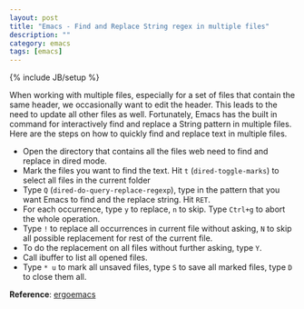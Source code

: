 ```yaml
---
layout: post
title: "Emacs - Find and Replace String regex in multiple files"
description: ""
category: emacs
tags: [emacs]
---
```

{% include JB/setup %}

When working with multiple files, especially for a set of files that
contain the same header, we occasionally want to edit the header. This leads to
the need to update all other files as well. Fortunately, Emacs has the built in
command for interactively find and replace a String pattern in multiple files.
Here are the steps on how to quickly find and replace text in multiple files.

* Open the directory that contains all the files web need to find and replace in
  dired mode.
* Mark the files you want to find the text. Hit `t` (`dired-toggle-marks`) to
  select all files in the current folder
* Type `Q` (`dired-do-query-replace-regexp`), type in the pattern that you
  want Emacs to find and the replace string. Hit `RET`.
* For each occurrence, type `y` to replace, `n` to skip. Type `Ctrl+g` to abort the
  whole operation.
* Type `!` to replace all occurrences in current file without asking, `N` to
  skip all possible replacement for rest of the current file.
* To do the replacement on all files without further asking, type `Y`.
* Call ibuffer to list all opened files.
* Type `* u` to mark all unsaved files, type `S` to save all marked files, type
  `D` to close them all.

<!-- more -->

**Reference**: [ergoemacs](http://ergoemacs.org/emacs/find_replace_inter.html)
